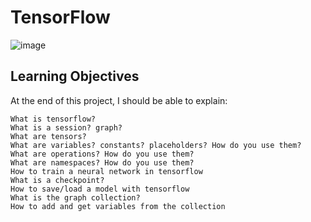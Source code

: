 # TensorFlow

![image](https://github.com/vassa33/alu-machine_learning/assets/61325877/8352d283-d039-4995-b55d-576393ebcce2)

## Learning Objectives
At the end of this project, I should be able to explain:


~~~
What is tensorflow?
What is a session? graph?
What are tensors?
What are variables? constants? placeholders? How do you use them?
What are operations? How do you use them?
What are namespaces? How do you use them?
How to train a neural network in tensorflow
What is a checkpoint?
How to save/load a model with tensorflow
What is the graph collection?
How to add and get variables from the collection
~~~
